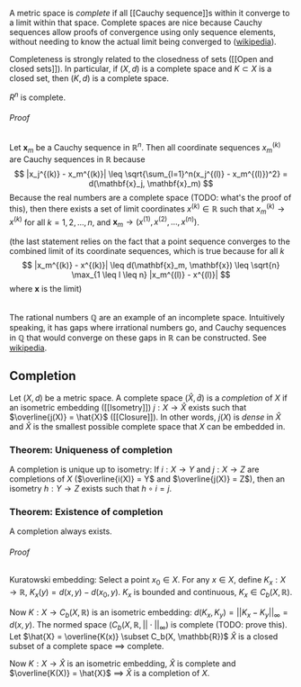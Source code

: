 A metric space is _complete_ if all [[Cauchy sequence]]s within it
converge to a limit within that space.
Complete spaces are nice because Cauchy sequences allow
proofs of convergence using only sequence elements,
without needing to know the actual limit being converged to
([wikipedia](https://en.wikipedia.org/wiki/Cauchy_sequence)).

Completeness is strongly related to the closedness of sets ([[Open and closed sets]]).
In particular, if $(X, d)$ is a complete space and $K \subset X$ is a closed set,
then $(K, d)$ is a complete space.

$R^n$ is complete.
###### Proof
Let $\mathbf{x}_m$ be a Cauchy sequence in $\mathbb{R}^n$.
Then all coordinate sequences $x_m^{(k)}$ are Cauchy sequences in $\mathbb{R}$
because
$$
|x_j^{(k)} - x_m^{(k)}| \leq
\sqrt{\sum_{l=1}^n(x_j^{(l)} - x_m^{(l)})^2}
= d(\mathbf{x}_j, \mathbf{x}_m)
$$
Because the real numbers are a complete space
(TODO: what's the proof of this),
then there exists a set of limit coordinates $x^{(k)} \in \mathbb{R}$ 
such that $x_m^{(k)} \rightarrow x^{(k)}$ for all $k = 1,2,\dots,n$,
and $\mathbf{x}_m \rightarrow (x^{(1)}, x^{(2)}, \dots, x^{(n)})$.

(the last statement relies on the fact that a point sequence
converges to the combined limit of its coordinate sequences,
which is true because for all $k$
$$
|x_m^{(k)} - x^{(k)}|
\leq d(\mathbf{x}_m, \mathbf{x})
\leq \sqrt{n} \max_{1 \leq l \leq n} |x_m^{(l)} - x^{(l)}|
$$
where $\mathbf{x}$ is the limit)

###### 
The rational numbers $\mathbb{Q}$ are an example of an incomplete space.
Intuitively speaking, it has gaps where irrational numbers go,
and Cauchy sequences in $\mathbb{Q}$ that would converge on these gaps in $\mathbb{R}$
can be constructed. See [wikipedia](https://en.wikipedia.org/wiki/Complete_metric_space).

## Completion

Let $(X, d)$ be a metric space.
A complete space $(\hat{X}, \hat{d})$ is a _completion_ of $X$
if an isometric embedding ([[Isometry]])
$j : X \rightarrow \hat{X}$ exists such that $\overline{j(X)} = \hat{X}$ ([[Closure]]).
In other words, $j(X)$ is _dense_ in $\hat{X}$
and $\hat{X}$ is the smallest possible complete space
that $X$ can be embedded in.

### Theorem: Uniqueness of completion

A completion is unique up to isometry:
If $i : X \rightarrow Y$ and $j : X \rightarrow Z$
are completions of $X$ ($\overline{i(X)} = Y$ and $\overline{j(X)} = Z$),
then an isometry $h : Y \rightarrow Z$ exists such that $h \circ i = j$.

### Theorem: Existence of completion

A completion always exists.
###### Proof

Kuratowski embedding:
Select a point $x_0 \in X$.
For any $x \in X$, define $K_x : X \rightarrow \mathbb{R}$,
$K_x(y) = d(x, y) - d(x_0, y)$.
$K_x$ is bounded and continuous, $K_x \in C_b(X, \mathbb{R})$.

Now $K : X \rightarrow C_b(X, \mathbb{R})$
is an isometric embedding: $d(K_x, K_y) = ||K_x - K_y||_{\infty} = d(x, y)$.
The normed space $(C_b(X, \mathbb{R}, ||\cdot||_{\infty})$ is complete
(TODO: prove this).
Let $\hat{X} = \overline{K(x)} \subset C_b(X, \mathbb{R})$
$\hat{X}$ is a closed subset of a complete space $\implies$ complete.

Now $K : X \rightarrow \hat{X}$ is an isometric embedding,
$\hat{X}$ is complete and $\overline{K(X)} = \hat{X}$
$\implies$ $\hat{X}$ is a completion of $X$.
